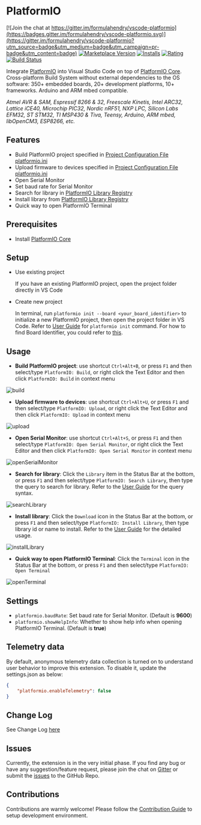 # PlatformIO

[![Join the chat at https://gitter.im/formulahendry/vscode-platformio](https://badges.gitter.im/formulahendry/vscode-platformio.svg)](https://gitter.im/formulahendry/vscode-platformio?utm_source=badge&utm_medium=badge&utm_campaign=pr-badge&utm_content=badge) [![Marketplace Version](https://vsmarketplacebadge.apphb.com/version-short/formulahendry.platformio.svg)](https://marketplace.visualstudio.com/items?itemName=formulahendry.platformio) [![Installs](https://vsmarketplacebadge.apphb.com/installs-short/formulahendry.platformio.svg)](https://marketplace.visualstudio.com/items?itemName=formulahendry.platformio) [![Rating](https://vsmarketplacebadge.apphb.com/rating-short/formulahendry.platformio.svg)](https://marketplace.visualstudio.com/items?itemName=formulahendry.platformio) [![Build Status](https://travis-ci.org/formulahendry/vscode-platformio.svg?branch=master)](https://travis-ci.org/formulahendry/vscode-platformio)

Integrate [PlatformIO](http://platformio.org/) into Visual Studio Code on top of [PlatformIO Core](http://docs.platformio.org/en/stable/core.html). Cross-platform Build System without external dependencies to the OS software: 350+ embedded boards, 20+ development platforms, 10+ frameworks. Arduino and ARM mbed compatible.

*Atmel AVR & SAM, Espressif 8266 & 32, Freescale Kinetis, Intel ARC32, Lattice iCE40, Microchip PIC32, Nordic nRF51, NXP LPC, Silicon Labs EFM32, ST STM32, TI MSP430 & Tiva, Teensy, Arduino, ARM mbed, libOpenCM3, ESP8266, etc.*

## Features

* Build PlatformIO project specified in [Project Configuration File platformio.ini](http://docs.platformio.org/en/stable/projectconf.html#projectconf)
* Upload firmware to devices specified in [Project Configuration File platformio.ini](http://docs.platformio.org/en/stable/projectconf.html#projectconf)
* Open Serial Monitor
* Set baud rate for Serial Monitor
* Search for library in [PlatformIO Library Registry](http://platformio.org/lib)
* Install library from [PlatformIO Library Registry](http://platformio.org/lib)
* Quick way to open PlatformIO Terminal

## Prerequisites

* Install [PlatformIO Core](http://docs.platformio.org/en/stable/installation.html)

## Setup

* Use existing project

  If you have an existing PlatformIO project, open the project folder directly in VS Code

* Create new project

  In terminal, run `platformio init --board <your_board_identifier>` to initialize a new PlatformIO project, then open the project folder in VS Code. Refer to [User Guide](http://docs.platformio.org/en/stable/userguide/cmd_init.html) for `platformio init` command. For how to find Board Identifier, you could refer to [this](http://docs.platformio.org/en/stable/quickstart.html#board-identifier).

## Usage

* **Build PlatformIO project**: use shortcut `Ctrl+Alt+B`, or press `F1` and then select/type `PlatformIO: Build`, or right click the Text Editor and then click `PlatformIO: Build` in context menu

![build](images/build.gif)

* **Upload firmware to devices**: use shortcut `Ctrl+Alt+U`, or press `F1` and then select/type `PlatformIO: Upload`, or right click the Text Editor and then click `PlatformIO: Upload` in context menu

![upload](images/upload.gif)

* **Open Serial Monitor**: use shortcut `Ctrl+Alt+S`, or press `F1` and then select/type `PlatformIO: Open Serial Monitor`, or right click the Text Editor and then click `PlatformIO: Open Serial Monitor` in context menu

![openSerialMonitor](images/openSerialMonitor.gif)

* **Search for library**: Click the `Library` item in the Status Bar at the bottom, or press `F1` and then select/type `PlatformIO: Search Library`, then type the query to search for library. Refer to the [User Guide](http://docs.platformio.org/en/latest/userguide/lib/cmd_search.html#description) for the query syntax.

![searchLibrary](images/searchLibrary.gif)

* **Install library**: Click the `Download` icon in the Status Bar at the bottom, or press `F1` and then select/type `PlatformIO: Install Library`, then type library id or name to install. Refer to the [User Guide](http://docs.platformio.org/en/latest/userguide/lib/cmd_install.html#usage) for the detailed usage.

![installLibrary](images/installLibrary.gif)

* **Quick way to open PlatformIO Terminal**: Click the `Terminal` icon in the Status Bar at the bottom, or press `F1` and then select/type `PlatformIO: Open Terminal`

![openTerminal](images/openTerminal.png)

## Settings

* `platformio.baudRate`: Set baud rate for Serial Monitor. (Default is **9600**)
* `platformio.showHelpInfo`: Whether to show help info when opening PlatformIO Terminal. (Default is **true**)

## Telemetry data

By default, anonymous telemetry data collection is turned on to understand user behavior to improve this extension. To disable it, update the settings.json as below:
```json
{
    "platformio.enableTelemetry": false
}
```

## Change Log

See Change Log [here](CHANGELOG.md)

## Issues

Currently, the extension is in the very initial phase. If you find any bug or have any suggestion/feature request, please join the chat on [Gitter](https://gitter.im/formulahendry/vscode-platformio) or submit the [issues](https://github.com/formulahendry/vscode-platformio/issues) to the GitHub Repo.

## Contributions

Contributions are warmly welcome! Please follow the [Contribution Guide](CONTRIBUTING.md) to setup development environment. 